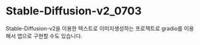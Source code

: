 # Stable-Diffusion-v2_0703

Stable-Diffusion-v2을 이용한 텍스트로 이미지생성하는 프로젝트로 gradio를 이용해서 앱으로 구현할 수도 있습니다.
